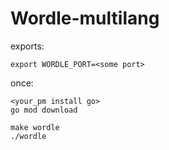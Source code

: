 # Wordle-multilang

exports:
```
export WORDLE_PORT=<some port>
```

once: 
```
<your_pm install go>
go mod download
```

```
make wordle
./wordle
```
